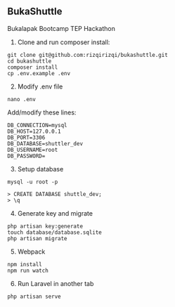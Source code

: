 
## BukaShuttle           
Bukalapak Bootcamp TEP Hackathon        

1. Clone and run composer install:

```
git clone git@github.com:rizqirizqi/bukashuttle.git
cd bukashuttle
composer install
cp .env.example .env
```
2. Modify .env file
```
nano .env
```
Add/modify these lines:
```
DB_CONNECTION=mysql
DB_HOST=127.0.0.1
DB_PORT=3306
DB_DATABASE=shuttler_dev
DB_USERNAME=root
DB_PASSWORD=
```
3. Setup database
```
mysql -u root -p

> CREATE DATABASE shuttle_dev;
> \q 
```
4. Generate key and migrate

```
php artisan key:generate
touch database/database.sqlite
php artisan migrate
```
5. Webpack
```
npm install
npm run watch
```
6. Run Laravel in another tab
```
php artisan serve
```
